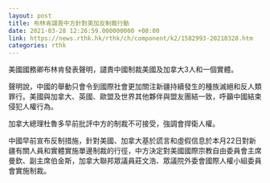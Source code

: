 ```yaml
---
layout: post
title: 布林肯譴責中方針對美加反制裁行動
date: 2021-03-28 12:26:59.000000000 +08:00
link: https://news.rthk.hk/rthk/ch/component/k2/1582993-20210328.htm
categories: rthk
---
```


美國國務卿布林肯發表聲明，譴責中國制裁美國及加拿大3人和一個實體。

聲明說，中國的舉動只會令到國際社會更加關注新疆持續發生的種族滅絕和反人類罪行。美國與加拿大、英國、歐盟及世界其他夥伴與盟友團結一致，呼籲中國結束侵犯人權行為。

加拿大總理杜魯多早前批評中方的制裁不可接受，強調會捍衛人權。

中國早前宣布反制措施，針對美國、加拿大基於謊言和虛假信息於本月22日對新疆有關人員和實體實施單邊制裁的行徑，中方決定對美國國際宗教自由委員會主席曼欽、副主席伯金斯，加拿大聯邦眾議員莊文浩、眾議院外委會國際人權小組委員會實施制裁。
